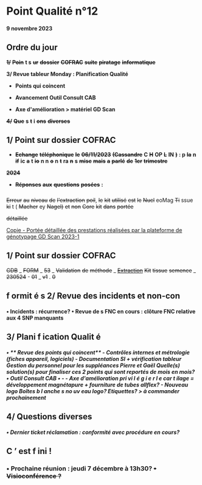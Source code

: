 # Point Qualité n°12

#### 9 novembre 2023

## Ordre du jour

~~**1/**~~ ~~**Poin**~~ **t s** ~~**ur**~~ ~~**dossier**~~ ~~**COFRAC**~~ ~~**suite**~~ ~~**piratage**~~ ~~**informatique**~~

**3/ Revue tableur Monday : Planification Qualité**

- **Points qui coincent**

- **Avancement Outil Consult CAB**

- **Axe d'amélioration > matériel GD Scan**

~~**4/**~~ ~~**Que**~~ **s** ~~**t**~~ **i** ~~**ons**~~ ~~**diverses**~~

## 1/ Point sur dossier COFRAC

- ~~**Echange**~~ ~~**téléphonique**~~ ~~**le**~~ ~~**06/11/2023**~~ ~~**(Cassandre**~~ **C** ~~**H**~~ **OP** ~~**L**~~ **IN** ~~**)**~~ **: p** ~~**la**~~ **n** ~~**if**~~ **ic** ~~**a**~~ **t** ~~**io**~~ **n n** ~~**o**~~ **n** ~~**t**~~ **ra** ~~**n**~~ **s** ~~**mise**~~ ~~**mais**~~ ~~**a**~~ ~~**parlé**~~ ~~**de**~~ ~~**1er**~~ ~~**trimestre**~~

~~**2024**~~

- ~~**Réponses**~~ ~~**aux**~~ ~~**questions**~~ ~~**posées**~~ **:**
##### 
~~Erreur~~ ~~au~~ ~~niveau~~ ~~de~~ ~~l'extraction~~ ~~poil~~, ~~le~~ ~~kit~~ ~~utilisé~~ ~~est~~ ~~le~~ ~~Nucl~~ eoMag ~~Ti~~ ssue ~~ki~~ t ( ~~Macher~~ ey ~~Nagel)~~ ~~et~~ ~~non~~ ~~Core~~ ~~kit~~ ~~dans~~ ~~portée~~

~~détaillée~~

[Copie - Portée détaillée des prestations réalisées par la plateforme de génotypage GD Scan 2023-1](https://genesdiffusion.sharepoint.com/:b:/r/sites/GDBiotech-ISO17025/Shared%20Documents/ISO%2017025/2_%20APPROBATION/Copie%20-%20Port%C3%A9e%20d%C3%A9taill%C3%A9e%20des%20prestations%20r%C3%A9alis%C3%A9es%20par%20la%20plateforme%20de%20g%C3%A9notypage%20GD%20Scan%202023-1.pdf?csf=1&web=1&e=rW9z3o)

## 1/ Point sur dossier COFRAC

~~GDB~~ _ ~~FORM~~ _ ~~53~~ _ ~~Validation~~ ~~de~~ ~~méthode~~ _ ~~[Extraction](https://genesdiffusion.sharepoint.com/:w:/r/sites/GDBiotech-ISO17025/Shared%20Documents/ISO%2017025/1_%20CORRECTION/Validation%20de%20m%C3%A9thode/GDB_FORM_53_Validation%20de%20m%C3%A9thode_Extraction%20Kit%20tissue%20semence_230524-01_v1.0.docx?d=w33585fce5da14050815c594331550a46&csf=1&web=1&e=G8faoO)~~ ~~Kit~~ ~~tissue~~ ~~semence~~ _ ~~230524~~   - ~~01~~ _ ~~v1~~ . ~~0~~

## f ormit é s 2/ Revue des incidents et non-con
#### • Incidents : récurrence? • Revue de s FNC en cours : clôture FNC relative aux 4 SNP manquants

## 3/ Plani f ication Qualit é
##### • ** Revue des points qui coincent** - Contrôles internes et métrologie (fiches appareil, logiciels) - Documentation SI + vérification tableur Gestion du personnel pour les suppléances Pierre et Gaël Quelle(s) solution(s) pour finaliser ces 2 points qui sont reportés de mois en mois? • **Outil Consult CAB** • - - Axe d'amélioration pri vi l é g i e r l e car t ilage = développement magnétapure + fourniture de tubes allflex? - Nouveau logo Boîtes b l anche s no uv eau logo? Etiquettes? > à commander prochainement

## 4/ Questions diverses
##### • Dernier ticket réclamation : conformité avec procédure en cours?

## C ’ est f ini !

### • **Prochaine réunion : jeudi 7 décembre à 13h30?** ~~•~~ ~~**Visioconférence ?**~~

